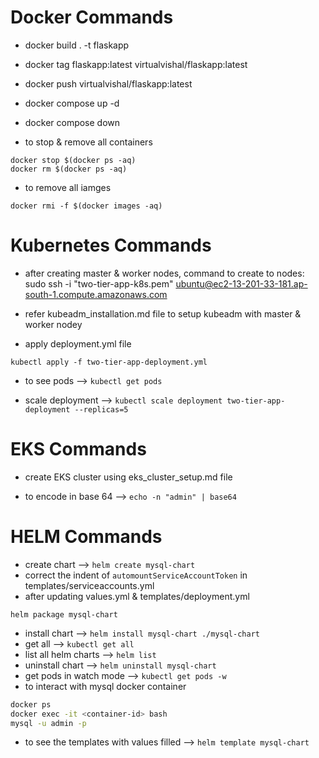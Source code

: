 # Docker Commands

- docker build . -t flaskapp

- docker tag flaskapp:latest virtualvishal/flaskapp:latest
- docker push virtualvishal/flaskapp:latest

- docker compose up -d
- docker compose down

- to stop & remove all containers

```
docker stop $(docker ps -aq)
docker rm $(docker ps -aq)
```

- to remove all iamges

```
docker rmi -f $(docker images -aq)
```

# Kubernetes Commands

- after creating master & worker nodes, command to create to nodes:
  sudo ssh -i "two-tier-app-k8s.pem" ubuntu@ec2-13-201-33-181.ap-south-1.compute.amazonaws.com

- refer kubeadm_installation.md file to setup kubeadm with master & worker nodey

- apply deployment.yml file

```
kubectl apply -f two-tier-app-deployment.yml
```

- to see pods -->
  `kubectl get pods`

- scale deployment --> `kubectl scale deployment two-tier-app-deployment --replicas=5`

# EKS Commands

- create EKS cluster using eks_cluster_setup.md file

- to encode in base 64 --> `echo -n "admin" | base64`

# HELM Commands

- create chart --> `helm create mysql-chart`
- correct the indent of `automountServiceAccountToken` in templates/serviceaccounts.yml
- after updating values.yml & templates/deployment.yml

```
helm package mysql-chart
```

- install chart --> `helm install mysql-chart ./mysql-chart`
- get all --> `kubectl get all`
- list all helm charts --> `helm list`
- uninstall chart --> `helm uninstall mysql-chart`
- get pods in watch mode --> `kubectl get pods -w`
- to interact with mysql docker container
```bash
docker ps
docker exec -it <container-id> bash
mysql -u admin -p
```
- to see the templates with values filled --> ```helm template mysql-chart```

